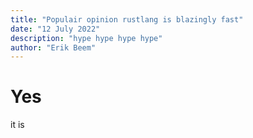 ```yaml
---
title: "Populair opinion rustlang is blazingly fast"
date: "12 July 2022"
description: "hype hype hype hype"
author: "Erik Beem"
---
```


# Yes

it is
